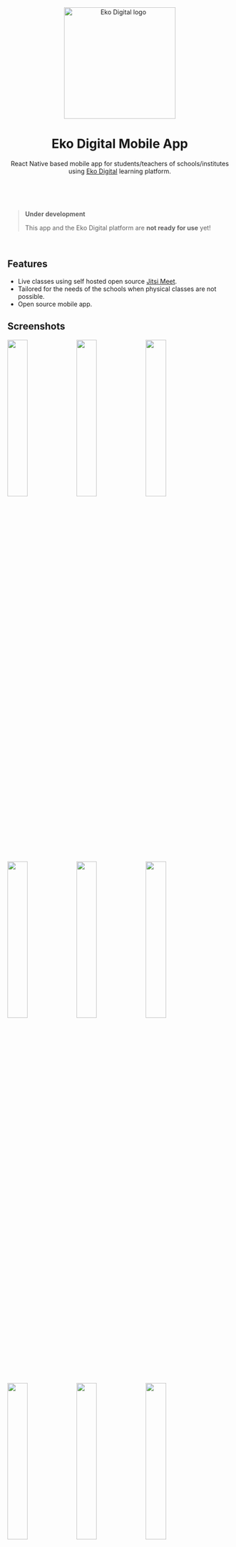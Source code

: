 <div align="center">
  <img src="https://user-images.githubusercontent.com/12229032/87847113-fcf86700-c8f2-11ea-98e2-b208cd13a9a0.png" alt="Eko Digital logo" width="250">
  <h1>Eko Digital Mobile App</h1>
  <p>React Native based mobile app for students/teachers of schools/institutes using <a href="https://eko.digital">Eko Digital</a> learning platform.</p>
</div>

<br>
<br>
<br>

> **Under development**
>
> This app and the Eko Digital platform are **not ready for use** yet!

<br>

## Features
- Live classes using self hosted open source [Jitsi Meet](https://github.com/jitsi/jitsi-meet).
- Tailored for the needs of the schools when physical classes are not possible.
- Open source mobile app.

## Screenshots
<img src="https://user-images.githubusercontent.com/12229032/87848023-17820e80-c8fa-11ea-94bc-a9a09e712528.png" width="30%"></img>
<img src="https://user-images.githubusercontent.com/12229032/87848031-210b7680-c8fa-11ea-9470-51b7fa48424f.png" width="30%"></img>
<img src="https://user-images.githubusercontent.com/12229032/87848027-1bae2c00-c8fa-11ea-8278-4fd110d7c6f6.png" width="30%"></img>
<img src="https://user-images.githubusercontent.com/12229032/87848042-2cf73880-c8fa-11ea-8cc0-b1e0d912c103.png" width="30%"></img>
<img src="https://user-images.githubusercontent.com/12229032/87848026-19e46880-c8fa-11ea-9a0a-432147715416.png" width="30%"></img>
<img src="https://user-images.githubusercontent.com/12229032/87848024-18b33b80-c8fa-11ea-8204-7217d66cf1bc.png" width="30%"></img>
<img src="https://user-images.githubusercontent.com/12229032/87848018-1355f100-c8fa-11ea-922d-3b7ed53913ec.png" width="30%"></img>
<img src="https://user-images.githubusercontent.com/12229032/87848015-0f29d380-c8fa-11ea-85a7-8019688c77d2.png" width="30%"></img>
<img src="https://user-images.githubusercontent.com/12229032/87848034-249efd80-c8fa-11ea-89af-ae8bbd9794d4.png" width="30%"></img>

## Contributing
Pull requests are welcome.

## Copyright & License
Copyright (c) 2019 Rajendra Kumar Bhochalya. All rights reserved.\
\
The code in this repository is licensed under [MIT](LICENSE). Images and other assets are explicitly excluded. You have no license to use, modify or distribute the images and other assets in this repository.
